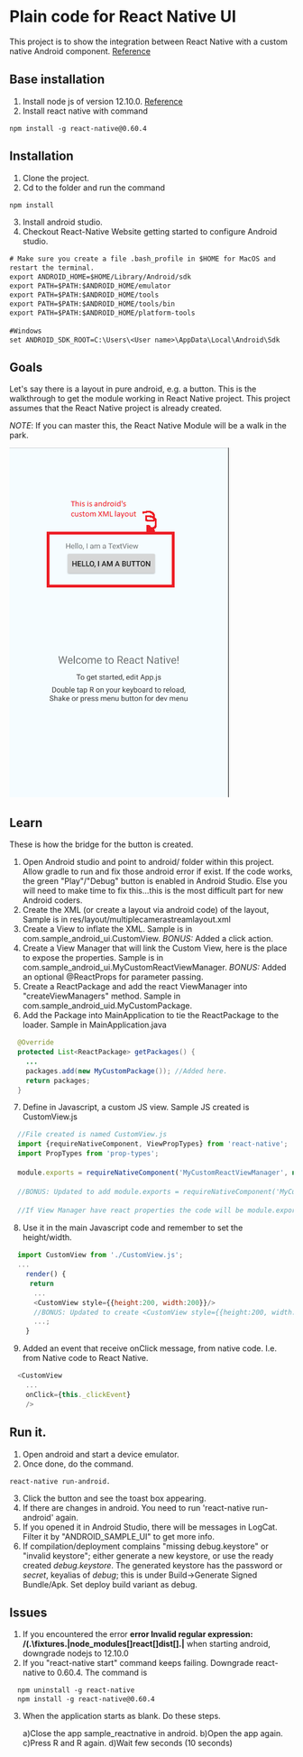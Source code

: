 # Plain code for React Native UI
This project is to show the integration between React Native with a custom native Android component.
[Reference](https://facebook.github.io/react-native/docs/native-components-android.html)

## Base installation
1. Install node js of version 12.10.0. [Reference](https://nodejs.org/en/download/releases/)
2. Install react native with command
```
npm install -g react-native@0.60.4
```

## Installation
1. Clone the project.
2. Cd to the folder and run the command

```
npm install
```
3. Install android studio.
4. Checkout React-Native Website getting started to configure Android studio.

```
# Make sure you create a file .bash_profile in $HOME for MacOS and restart the terminal.
export ANDROID_HOME=$HOME/Library/Android/sdk
export PATH=$PATH:$ANDROID_HOME/emulator
export PATH=$PATH:$ANDROID_HOME/tools
export PATH=$PATH:$ANDROID_HOME/tools/bin
export PATH=$PATH:$ANDROID_HOME/platform-tools

#Windows
set ANDROID_SDK_ROOT=C:\Users\<User name>\AppData\Local\Android\Sdk
```

## Goals
Let's say there is a layout in pure android, e.g. a button. This is the walkthrough to get the module working in React Native project.
This project assumes that the React Native project is already created.

*NOTE*: If you can master this, the React Native Module will be a walk in the park.

![alt text](gitimg/sample.png?raw=true)


## Learn
These is how the bridge for the button is created.
1. Open Android studio and point to android/ folder within this project. Allow gradle to run and fix those android error if exist. If the code works, the green "Play"/"Debug" button is enabled in Android Studio. Else you will need to make time to fix this...this is the most difficult part for new Android coders.
2. Create the XML (or create a layout via android code) of the layout, Sample is in res/layout/multiplecamerastreamlayout.xml
3. Create a View to inflate the XML. Sample is in com.sample_android_ui.CustomView. *BONUS:* Added a click action.
4. Create a View Manager that will link the Custom View, here is the place to expose the properties. Sample is in com.sample_android_ui.MyCustomReactViewManager. *BONUS:* Added an optional @ReactProps for parameter passing.
5. Create a ReactPackage and add the react ViewManager into "createViewManagers" method. Sample in com.sample_android_uid.MyCustomPackage.
6. Add the Package into MainApplication to tie the ReactPackage to the loader. Sample in MainApplication.java
```java
  @Override
  protected List<ReactPackage> getPackages() {
    ...
    packages.add(new MyCustomPackage()); //Added here.
    return packages;
  }
```
7. Define in Javascript, a custom JS view. Sample JS created is CustomView.js
```javascript
  //File created is named CustomView.js
  import {requireNativeComponent, ViewPropTypes} from 'react-native';
  import PropTypes from 'prop-types';

  module.exports = requireNativeComponent('MyCustomReactViewManager', null);

  //BONUS: Updated to add module.exports = requireNativeComponent('MyCustomReactViewManager', {name: 'message',propTypes: { 'ReactPropName':PropTypes.String }});

  //If View Manager have react properties the code will be module.exports = requireNativeComponent('MyCustomReactViewManager', {name: 'AnynameWillDoItsforLog',propTypes: { 'ReactPropName':PropTypes.* }}); -- Check PropTypes.* is from ReactJS site.
```
8. Use it in the main Javascript code and remember to set the height/width.
```javascript
  import CustomView from './CustomView.js';
  ...
    render() {
     return
      ...
      <CustomView style={{height:200, width:200}}/>
      //BONUS: Updated to create <CustomView style={{height:200, width:200}} message={"Hi there"}/>
      ...;
    }
```
9. Added an event that receive onClick message, from native code. I.e. from Native code to React Native.
```javascript
  <CustomView
    ...
    onClick={this._clickEvent}
    />
```

## Run it.
1. Open android and start a device emulator.
2. Once done, do the command.

```
react-native run-android.
```

3. Click the button and see the toast box appearing.
4. If there are changes in android. You need to run 'react-native run-android' again.
5. If you opened it in Android Studio, there will be messages in LogCat. Filter it by "ANDROID_SAMPLE_UI" to get more info.
6. If compilation/deployment complains "missing debug.keystore" or "invalid keystore"; either generate a new keystore, or use the ready created *debug.keystore*. The generated keystore has the password or *secret*, keyalias of *debug*; this is under Build->Generate Signed Bundle/Apk. Set deploy build variant as debug.


## Issues
1. If you encountered the error **error Invalid regular expression: /(.\fixtures\.|node_modules[\]react[\]dist[\].|** when starting android, downgrade nodejs to 12.10.0
2. If you "react-native start" command keeps failing. Downgrade react-native to 0.60.4. The command is
```
  npm uninstall -g react-native
  npm install -g react-native@0.60.4
```

3. When the application starts as blank. Do these steps.

   a)Close the app sample_reactnative in android.
   b)Open the app again.
   c)Press R and R again.
   d)Wait few seconds (10 seconds)
